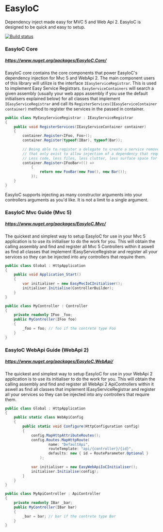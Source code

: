 # EasyIoC
Dependency inject made easy for MVC 5 and Web Api 2. EasyIoC is designed to be quick and easy to setup.

[![Build status](https://ci.appveyor.com/api/projects/status/nbcvn4d6la5rl6cd/branch/master?svg=true)](https://ci.appveyor.com/project/LeeCheneler/easyioc/branch/master)

### EasyIoC Core
##### https://www.nuget.org/packages/EasyIoC.Core/

EasyIoC core contains the core components that power EasyIoC's dependency injection for Mvc 5 and WebApi 2. The main component users of this library will utilize is the interface `IEasyServiceRegistrar`. This is used to implement Easy Service Registrars. `EasyServiceContainers` will search a given assembly (usually your web apps assembly if you use the default initialisers explained below) for all classes that implement `IEasyServiceRegistrar` and call its `RegisterServices(IEasyServiceContainer container)` method to register the services in the passed in container.

``` c#
public class MyEasyServiceRegistrar : IEasyServiceRegistrar
{
    public void RegisterServices(IEasyServiceContainer container)
    {
        container.Register<IFoo, Foo>();
        container.Register(typeof(IBar), typeof(Bar));
        
        // Being able to register a delegate to create a service removes the need for single line factory classes
        // that only exist to allow injection of a dependency that requires constructor args...
        // Less code, less files, less clutter, less surface space for bugs
        container.Register<IFooBar>(() => 
            { 
                return new FooBar(new Foo(), new Bar()); 
            });
    }
}
```

EasyIoC supports injecting as many constructor arguments into your controllers arguments as you'd like. It is not a limit to a single argument.


### EasyIoC Mvc Guide (Mvc 5)
##### https://www.nuget.org/packages/EasyIoC.Mvc/

The quickest and simplest way to setup EasyIoC for use in your Mvc 5 application is to use its initialiser to do the work for you. This will obtain the calling assembly and find and register all Mvc 5 Controllers within it aswell as find all classes that implement IEasyServiceRegistrar and register all your services so they can be injected into any controllers that require them.

``` c#
public class Global : HttpApplication
{
    public void Application_Start()
    {
        var initialiser = new EasyMvcIoCInitialiser();
        initialiser.Initialise(ControllerBuilder);
    }
}

public class MyController : Controller
{
    private readonly IFoo _foo;
    public MyController(IFoo foo)
    {
        _foo = foo; // foo if the contrete type Foo
    }
}
```


### EasyIoC WebApi Guide (WebApi 2)
##### https://www.nuget.org/packages/EasyIoC.WebApi/

The quickest and simplest way to setup EasyIoC for use in your WebApi 2 application is to use its initialiser to do the work for you. This will obtain the calling assembly and find and register all WebApi 2 ApiControllers within it aswell as find all classes that implement IEasyServiceRegistrar and register all your services so they can be injected into any controllers that require them.

``` c#
public class Global : HttpApplication
{
    public static class WebApiConfig
    {
        public static void Configure(HttpConfiguration config)
        {
            config.MapHttpAttributeRoutes();
            config.Routes.MapHttpRoute(
                    name: "DefaultApi",
                    routeTemplate: "api/{controller}/{id}",
                    defaults: new { id = RouteParameter.Optional }
                );
            
            var initialiser = new EasyWebApiIoCInitialiser();
            initialiser.Initialise(config);
        }
    }
}

public class MyApiController : ApiController
{
    private readonly IBar _bar;
    public MyController(IBar bar)
    {
        _bar = bar; // bar if the contrete type Bar
    }
}
```
